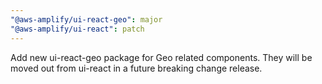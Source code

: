 ```yaml
---
"@aws-amplify/ui-react-geo": major
"@aws-amplify/ui-react": patch
---
```


Add new ui-react-geo package for Geo related components. They will be moved out from ui-react in a future breaking change release.
